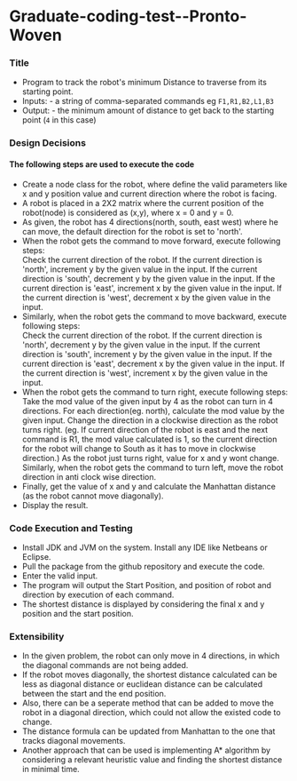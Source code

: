 # Graduate-coding-test--Pronto-Woven
### Title
* Program to track the robot's minimum Distance to traverse from its starting point. 
* Inputs: - a string of comma-separated commands eg `F1,R1,B2,L1,B3`
* Output: - the minimum amount of distance to get back to the starting point (`4` in this case)

### Design Decisions
#### The following steps are used to execute the code
* Create a node class for the robot, where define the valid parameters like x and y position value and current direction where the robot is facing.
* A robot is placed in a 2X2 matrix where the current position of the robot(node) is considered as (x,y), where x = 0 and y = 0.
* As given, the robot has 4 directions(north, south, east west) where he can move, the default direction for the robot is set to 'north'.
* When the robot gets the command to move forward, execute following steps:<br/>
Check the current direction of the robot.
If the current direction is 'north', increment y by the given value in the input.
If the current direction is 'south', decrement y by the given value in the input.
If the current direction is 'east', increment x by the given value in the input.
If the current direction is 'west', decrement x by the given value in the input.
* Similarly, when the robot gets the command to move backward, execute following steps:<br/>
Check the current direction of the robot.
If the current direction is 'north', decrement y by the given value in the input.
If the current direction is 'south', increment y by the given value in the input.
If the current direction is 'east', decrement x by the given value in the input.
If the current direction is 'west', increment x by the given value in the input.
* When the robot gets the command to turn right, execute following steps:
Take the mod value of the given input by 4 as the robot can turn in 4 directions.
For each direction(eg. north), calculate the mod value by the given input. 
Change the direction in a clockwise direction as the robot turns right. (eg. If current direction of the robot is east and the next command is R1, the mod value calculated is 1, so the current direction for the robot will change to South as it has to move in clockwise direction.)
As the robot just turns right, value for x and y wont change.
Similarly, when the robot gets the command to turn left, move the robot direction in anti clock wise direction.
* Finally, get the value of x and y and calculate the Manhattan distance (as the robot cannot move diagonally).
* Display the result.

### Code Execution and Testing
* Install JDK and JVM on the system. Install any IDE like Netbeans or Eclipse.
* Pull the package from the github repository and execute the code.
* Enter the valid input.
* The program will output the Start Position, and position of robot and direction by execution of each command.
* The shortest distance is displayed by considering the final x and y position and the start position.

### Extensibility
* In the given problem, the robot can only move in 4 directions, in which the diagonal commands are not being added.
* If the robot moves diagonally, the shortest distance calculated can be less as diagonal distance or euclidean distance can be calculated between the start and the end position.
* Also, there can be a seperate method that can be added to move the robot in a diagonal direction, which could not allow the existed code to change.
* The distance formula can be updated from Manhattan to the one that tracks diagonal movements.
* Another approach that can be used is implementing A* algorithm by considering a relevant heuristic value and finding the shortest distance in minimal time.

 
